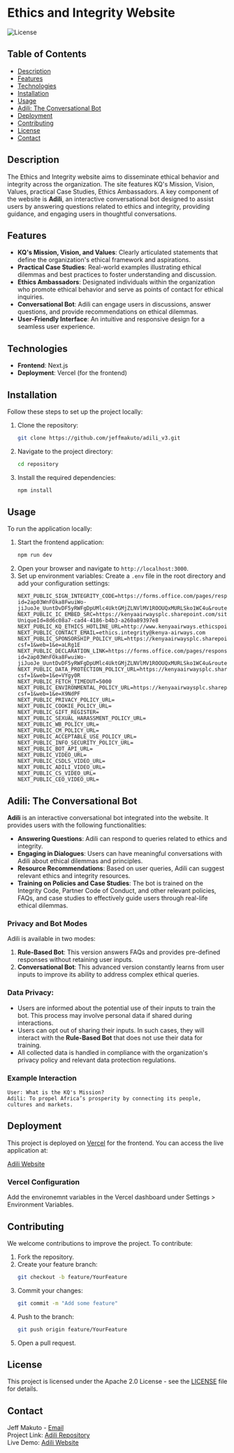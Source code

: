# Ethics and Integrity Website

![License](https://img.shields.io/badge/license-Apache%202.0-blue.svg)

## Table of Contents
- [Description](#description)
- [Features](#features)
- [Technologies](#technologies)
- [Installation](#installation)
- [Usage](#usage)
- [Adili: The Conversational Bot](#adili-the-conversational-bot)
- [Deployment](#deployment)
- [Contributing](#contributing)
- [License](#license)
- [Contact](#contact)

## Description

The Ethics and Integrity website aims to disseminate ethical behavior and integrity across the organization. The site features KQ's Mission, Vision, Values, practical Case Studies, Ethics Ambassadors. A key component of the website is **Adili**, an interactive conversational bot designed to assist users by answering questions related to ethics and integrity, providing guidance, and engaging users in thoughtful conversations.

## Features

- **KQ's Mission, Vision, and Values**: Clearly articulated statements that define the organization's ethical framework and aspirations.
- **Practical Case Studies**: Real-world examples illustrating ethical dilemmas and best practices to foster understanding and discussion.
- **Ethics Ambassadors**: Designated individuals within the organization who promote ethical behavior and serve as points of contact for ethical inquiries.
- **Conversational Bot**: Adili can engage users in discussions, answer questions, and provide recommendations on ethical dilemmas.
- **User-Friendly Interface**: An intuitive and responsive design for a seamless user experience.

## Technologies

- **Frontend**: Next.js
- **Deployment**: Vercel (for the frontend)

## Installation

Follow these steps to set up the project locally:

1. Clone the repository:
   ```bash
   git clone https://github.com/jeffmakuto/adili_v3.git
   ```
2. Navigate to the project directory:
   ```bash
   cd repository
   ```
3. Install the required dependencies:
   ```bash
   npm install
   ```

## Usage

To run the application locally:

1. Start the frontend application:
   ```bash
   npm run dev
   ```
2. Open your browser and navigate to `http://localhost:3000`.
3. Set up environment variables:
   Create a `.env` file in the root directory and add your configuration settings:
   ```plaintext
   NEXT_PUBLIC_SIGN_INTEGRITY_CODE=https://forms.office.com/pages/responsepage.aspx?id=2ap03WnFOka8FwuiWo-jiJuoJe_UuntDvDF5yRWFgDpUMlc4UktGMjZLNVlMV1ROOUQxMURLSko1WC4u&route=shorturl
   NEXT_PUBLIC_IC_EMBED_SRC=https://kenyaairwaysplc.sharepoint.com/sites/kqdocshares/omnidocs/_layouts/15/embed.aspx?UniqueId=8d6c08a7-cad4-4186-b4b3-a260a89397e8
   NEXT_PUBLIC_KQ_ETHICS_HOTLINE_URL=http://www.kenyaairways.ethicspoint.com/
   NEXT_PUBLIC_CONTACT_EMAIL=ethics.integrity@kenya-airways.com
   NEXT_PUBLIC_SPONSORSHIP_POLICY_URL=https://kenyaairwaysplc.sharepoint.com/:b:/r/sites/kqdocshares/omnidocs/Manuals%20Library/KQ%20Policies/Sponsorship%20PolicyApproved%20by%20CEO%2020042021.pdf?csf=1&web=1&e=aLRg1E
   NEXT_PUBLIC_DECLARATION_LINK=https://forms.office.com/pages/responsepage.aspx?id=2ap03WnFOka8FwuiWo-jiJuoJe_UuntDvDF5yRWFgDpUMlc4UktGMjZLNVlMV1ROOUQxMURLSko1WC4u&route=shorturl
   NEXT_PUBLIC_DATA_PROTECTION_POLICY_URL=https://kenyaairwaysplc.sharepoint.com/:b:/r/Notices/dataprotection/DATA%20PROTECTION%20POLICY%20_Issue%201%20Revision%200.pdf?csf=1&web=1&e=VYgy0R
   NEXT_PUBLIC_FETCH_TIMEOUT=5000
   NEXT_PUBLIC_ENVIRONMENTAL_POLICY_URL=https://kenyaairwaysplc.sharepoint.com/:b:/r/sites/kqdocshares/omnidocs/Manuals%20Library/KQ%20Policies/Environmental%20Policy%20Statement%202023.pdf?csf=1&web=1&e=X9NdPF
   NEXT_PUBLIC_PRIVACY_POLICY_URL=
   NEXT_PUBLIC_COOKIE_POLICY_URL=
   NEXT_PUBLIC_GIFT_REGISTER=
   NEXT_PUBLIC_SEXUAL_HARASSMENT_POLICY_URL=
   NEXT_PUBLIC_WB_POLICY_URL=
   NEXT_PUBLIC_CM_POLICY_URL=
   NEXT_PUBLIC_ACCEPTABLE_USE_POLICY_URL=
   NEXT_PUBLIC_INFO_SECURITY_POLICY_URL=
   NEXT_PUBLIC_BOT_API_URL=
   NEXT_PUBLIC_VIDEO_URL=
   NEXT_PUBLIC_CSDLS_VIDEO_URL=
   NEXT_PUBLIC_ADILI_VIDEO_URL=
   NEXT_PUBLIC_CS_VIDEO_URL=
   NEXT_PUBLIC_CEO_VIDEO_URL=
   ```

## Adili: The Conversational Bot

**Adili** is an interactive conversational bot integrated into the website. It provides users with the following functionalities:

- **Answering Questions**: Adili can respond to queries related to ethics and integrity.
- **Engaging in Dialogues**: Users can have meaningful conversations with Adili about ethical dilemmas and principles.
- **Resource Recommendations**: Based on user queries, Adili can suggest relevant ethics and integrity resources.
- **Training on Policies and Case Studies**: The bot is trained on the Integrity Code, Partner Code of Conduct, and other relevant policies, FAQs, and case studies to effectively guide users through real-life ethical dilemmas.

### Privacy and Bot Modes
Adili is available in two modes:
1. **Rule-Based Bot**: This version answers FAQs and provides pre-defined responses without retaining user inputs.
2. **Conversational Bot**: This advanced version constantly learns from user inputs to improve its ability to address complex ethical queries.

### Data Privacy:

* Users are informed about the potential use of their inputs to train the bot. This process may involve personal data if shared during interactions.
* Users can opt out of sharing their inputs. In such cases, they will interact with the **Rule-Based Bot** that does not use their data for training.
* All collected data is handled in compliance with the organization's privacy policy and relevant data protection regulations.

### Example Interaction

```plaintext
User: What is the KQ's Mission?
Adili: To propel Africa’s prosperity by connecting its people, cultures and markets.
```

## Deployment

This project is deployed on [Vercel](https://vercel.com/) for the frontend. You can access the live application at:

[Adili Website](https://adili-v3.vercel.app/)

### Vercel Configuration

Add the environemnt variables in the Vercel dashboard under Settings > Environment Variables.

## Contributing

We welcome contributions to improve the project. To contribute:

1. Fork the repository.
2. Create your feature branch:
   ```bash
   git checkout -b feature/YourFeature
   ```
3. Commit your changes:
   ```bash
   git commit -m "Add some feature"
   ```
4. Push to the branch:
   ```bash
   git push origin feature/YourFeature
   ```
5. Open a pull request.

## License

This project is licensed under the Apache 2.0 License - see the [LICENSE](LICENSE) file for details.

## Contact

Jeff Makuto - [Email](mailto:hjeffmakuto@proton.me)  
Project Link: [Adili Repository](https://jeffmakuto@dev.azure.com/jeffmakuto/Adili/_git/Adili)  
Live Demo: [Adili Website](https://adili-v3.vercel.app/)
